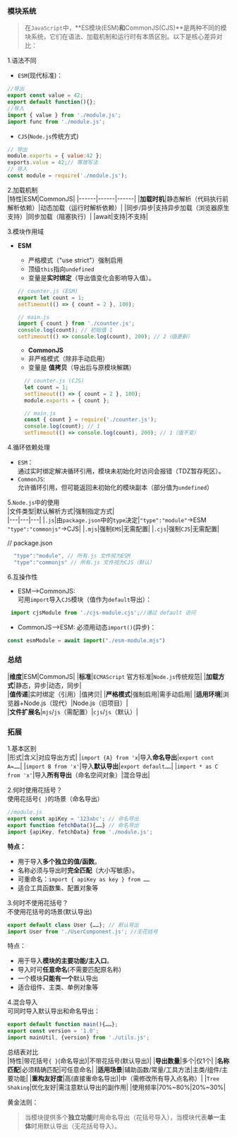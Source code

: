 ### 模块系统  
> 在`JavaScript`中，**ES模块(ESM)**和**CommonJS(CJS)**是两种不同的模块系统，它们在语法、加载机制和运行时有本质区别。以下是核心差异对比：   

1.语法不同  
+ `ESM`(现代标准)： 
```javascript
//导出  
export const value = 42;   
export default function(){};   
//导入   
import { value } from './module.js';
import func from './module.js';
```  
+ `CJS`(`Node.js`传统方式)  
```javascript
// 导出 
module.exports = { value:42 };
exports.value = 42;// 等效写法
// 导入  
const module = require('./module.js');
```  
2.加载机制  
|特性|ESM|CommonJS| 
|------|------|------|
|**加载时机**|静态解析（代码执行前解析依赖）|动态加载（运行时解析依赖）|
|同步/异步|支持异步加载（浏览器原生支持）|同步加载（阻塞执行）|
|await|支持|不支持|  

3.模块作用域  
+ **ESM**
  + 严格模式（"use strict"）强制启用   
  + 顶级`this`指向`undefined`  
  + 变量是**实时绑定**（导出值变化会影响导入值）。   
  
  ```javascript
  // counter.js (ESM)
  export let count = 1;
  setTimeout(() => { count = 2 }, 100);

  // main.js
  import { count } from './counter.js';
  console.log(count); // 初始值 1
  setTimeout(() => console.log(count), 200); // 2（值更新）
  ```   
  + **CommonJS**   
  + 非严格模式（除非手动启用）  
  + 变量是 **值拷贝**（导出后与原模块解耦）  
  
  ```javascript
    // counter.js (CJS)
    let count = 1;
    setTimeout(() => { count = 2 }, 100);
    module.exports = { count };

    // main.js
    const { count } = require('./counter.js');
    console.log(count); // 1
    setTimeout(() => console.log(count), 200); // 1（值不变）
  ```
4.循环依赖处理  
+ `ESM`：   
通过实时绑定解决循环引用，模块未初始化时访问会报错（TDZ暂存死区）。   
+ `CommonJS`:  
允许循环引用，但可能返回未初始化的模块副本（部分值为`undefined`）  

5.`Node.js`中的使用   
|文件类型|默认解析方式|强制指定方式|  
|---|---|---|
|`.js`|由`package.json`中的`type`决定|`"type":"module"`->ESM <br> `"type":"commonjs"`->CJS|
|`.mjs`|强制`EMS`|无需配置|
|`.cjs`|强制`CJS`|无需配置|

// package.json
```javascript
  "type":"module", // 所有.js 文件视为ESM
  "type":"commonjs" // 所有.js 文件视为CJS（默认）
```  
6.互操作性  
+ ESM——>CommonJS:  
可用`import`导入`CJS`模块（值作为`default`导出）：  
```javascript
 import cjsModule from './cjs-module.cjs';//通过 default 访问
```
+ CommonJS——>ESM:
必须用动态`import()`(异步)：  
```javascript
const esmModule = await import("./esm-module.mjs")
```
### 总结   
|**维度**|ESM|CommonJS| 
|**标准**|`ECMAScript` 官方标准|`Node.js`传统规范|
|**加载方式**|静态，异步|动态，同步|  
|**值传递**|实时绑定（引用）|值拷贝|
|**严格模式**|强制启用|需手动启用|
|**适用环境**|浏览器+Node.js（现代）|Node.js（旧项目）|  
|**文件扩展名**|`mjs`/`js`（需配置）|`cjs`/`js`（默认）|  


### 拓展   
1.基本区别  
|形式|含义|对应导出方式|
|`import {A} from 'x`|导入**命名导出**|`export cont A=……`|
|`import B from 'x'`|导入**默认导出**|`export default……`|
|`import * as C from 'x'`|导入**所有导出**（命名空间对象）|混合导出|  

2.何时使用花括号？   
使用花括号`{ }`的场景（命名导出）  
```javascript
//module.js   
export const apiKey = '123abc'; // 命名导出   
export function fetchData(){……} // 命名导出   
import {apiKey, fetchData} from './module.js';
```  
**特点：**  
+ 用于导入**多个独立的值/函数**。   
+ 名称必须与导出时**完全匹配**（大小写敏感）。  
+ 可重命名：`import { apiKey as key } from ……`   
+ 适合工具函数集、配置对象等   

3.何时不使用花括号？   
不使用花括号的场景(默认导出)
```javascript
export default class User {……}; // 默认导出   
import User from './UserComponent.js'; //无花括号 
```  
特点：   
+ 用于导入**模块的主要功能/主入口**。  
+ 导入时可**任意命名**(不需要匹配原名称)
+ 一个模块**只能有一个**默认导出   
+ 适合组件、主类、单例对象等  

4.混合导入   
可同时导入默认导出和命名导出：   
```javascript
export default function main(){……};
export const version = '1.0';
import mainUtil, {version} from './utils.js';
```  
总结表对比   
|特性|带花括号`{ }`(命名导出)|不带花括号(默认导出)|
|**导出数量**|多个|仅1个|
|**名称匹配**|必须精确匹配|可任意命名|
|**适用场景**|辅助函数/常量/工具方法|主类/组件/主要功能|
|**重构友好度**|高(直接重命名导出)|中（需修改所有导入点名称）|
|`Tree Shaking`|优化友好|需注意默认导出的副作用|
|使用频率|70%~80%|20%~30%|  

黄金法则：   
> 当模块提供多个**独立功能**时用命名导出（花括号导入），当模块代表**单一主体**时用默认导出（无花括号导入）。  


